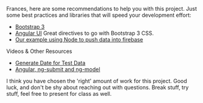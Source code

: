 Frances, here are some recommendations to help you with this project. Just some best practices and libraries that will speed your development effort:

* [Bootstrap 3](http://getbootstrap.com/)
* [Angular UI](http://angular-ui.github.io/) Great directives to go with Bootstrap 3 CSS.
* [Our example using Node to push data into firebase](https://github.com/tewen/nycda-node-firebase-script/tree/master)

Videos & Other Resources
* [Generate Date for Test Data](http://www.generatedata.com/)
* [Angular, ng-submit and ng-model](https://egghead.io/lessons/angularjs-building-an-angular-app-add-a-bookmark-with-ng-submit-and-ng-model)

I think you have chosen the 'right' amount of work for this project. Good luck, and don't be shy about reaching out with questions.
Break stuff, try stuff, feel free to present for class as well.
